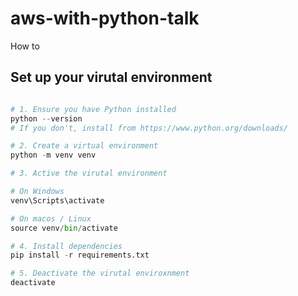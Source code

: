 # aws-with-python-talk

How to

## Set up your virutal environment

```python

# 1. Ensure you have Python installed
python --version
# If you don't, install from https://www.python.org/downloads/

# 2. Create a virtual environment
python -m venv venv

# 3. Active the virutal environment

# On Windows
venv\Scripts\activate

# On macos / Linux
source venv/bin/activate

# 4. Install dependencies
pip install -r requirements.txt

# 5. Deactivate the virutal enviroxnment
deactivate

```
